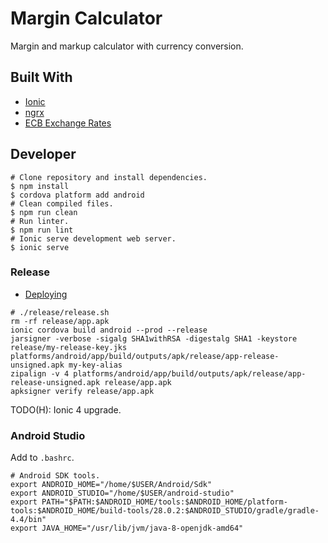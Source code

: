 # Margin Calculator

Margin and markup calculator with currency conversion.

## Built With

- [Ionic](https://ionicframework.com/)
- [ngrx](https://github.com/ngrx)
- [ECB Exchange Rates](https://www.ecb.europa.eu/stats/policy_and_exchange_rates/euro_reference_exchange_rates/html/index.en.html)

## Developer

```Shell
# Clone repository and install dependencies.
$ npm install
$ cordova platform add android
# Clean compiled files.
$ npm run clean
# Run linter.
$ npm run lint
# Ionic serve development web server.
$ ionic serve
```

### Release

- [Deploying](https://ionicframework.com/docs/intro/deploying/)

```Shell
# ./release/release.sh
rm -rf release/app.apk
ionic cordova build android --prod --release
jarsigner -verbose -sigalg SHA1withRSA -digestalg SHA1 -keystore release/my-release-key.jks platforms/android/app/build/outputs/apk/release/app-release-unsigned.apk my-key-alias
zipalign -v 4 platforms/android/app/build/outputs/apk/release/app-release-unsigned.apk release/app.apk
apksigner verify release/app.apk
```

TODO(H): Ionic 4 upgrade.

### Android Studio

Add to `.bashrc`.

```Shell
# Android SDK tools.
export ANDROID_HOME="/home/$USER/Android/Sdk"
export ANDROID_STUDIO="/home/$USER/android-studio"
export PATH="$PATH:$ANDROID_HOME/tools:$ANDROID_HOME/platform-tools:$ANDROID_HOME/build-tools/28.0.2:$ANDROID_STUDIO/gradle/gradle-4.4/bin"
export JAVA_HOME="/usr/lib/jvm/java-8-openjdk-amd64"
```
